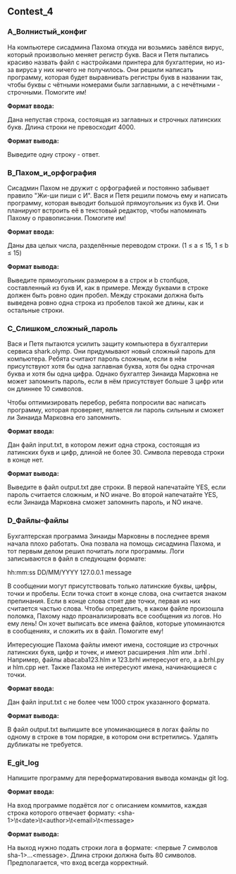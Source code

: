 ## Contest_4

### A_Волнистый_конфиг

На компьютере сисадмина Пахома откуда ни возьмись завёлся вирус, который произвольно меняет регистр букв. Вася и Петя пытались красиво назвать файл с настройками принтера для бухгалтерии, но из-за вируса у них ничего не получилось. Они решили написать программу, которая будет выравнивать регистры букв в названии так, чтобы буквы с чётными номерами были заглавными, а с нечётными - строчными. Помогите им!

__Формат ввода:__

Дана непустая строка, состоящая из заглавных и строчных латинских букв. Длина строки не превосходит 4000.

__Формат вывода:__

Выведите одну строку - ответ.

### B_Пахом_и_орфография

Сисадмин Пахом не дружит с орфографией и постоянно забывает правило "Жи-ши пиши с И". Вася и Петя решили помочь ему и написать программу, которая выводит большой прямоугольник из букв И. Они планируют встроить её в текстовый редактор, чтобы напоминать Пахому о правописании. Помогите им!

__Формат ввода:__

Даны два целых числа, разделённые переводом строки. (1 ≤ a ≤ 15, 1 ≤ b ≤ 15)

__Формат вывода:__

Выведите прямоугольник размером в a строк и b столбцов, составленный из букв И, как в примере. Между буквами в строке должен быть ровно один пробел. Между строками должна быть выведена ровно одна строка из пробелов такой же длины, как и остальные строки.

### C_Слишком_сложный_пароль

Вася и Петя пытаются усилить защиту компьютера в бухгалтерии сервиса shark.olymp. Они придумывают новый сложный пароль для компьютера. Ребята считают пароль сложным, если в нём присутствуют хотя бы одна заглавная буква, хотя бы одна строчная буква и хотя бы одна цифра. Однако бухгалтер Зинаида Марковна не может запомнить пароль, если в нём присутствует больше 3 цифр или он длиннее 10 символов.

Чтобы оптимизировать перебор, ребята попросили вас написать программу, которая проверяет, является ли пароль сильным и сможет ли Зинаида Марковна его запомнить.

__Формат ввода:__

Дан файл input.txt, в котором лежит одна строка, состоящая из латинских букв и цифр, длиной не более 30. Символа перевода строки в конце нет.

__Формат вывода:__

Выведите в файл output.txt две строки. В первой напечатайте YES, если пароль считается сложным, и NO иначе. Во второй напечатайте YES, если Зинаида Марковна сможет запомнить пароль, и NO иначе.

### D_Файлы-файлы

Бухгалтерская программа Зинаиды Марковны в последнее время начала плохо работать. Она позвала на помощь сисадмина Пахома, и тот первым делом решил почитать логи программы. Логи записываются в файл в следующем формате:

hh:mm:ss DD/MM/YYYY 127.0.0.1 message

В сообщении могут присутствовать только латинские буквы, цифры, точки и пробелы. Если точка стоит в конце слова, она считается знаком препинания. Если в конце слова стоят две точки, первая из них считается частью слова. Чтобы определить, в каком файле произошла поломка, Пахому надо проанализировать все сообщения из логов. Но ему лень! Он хочет выписать все имена файлов, которые упоминаются в сообщениях, и сложить их в файл. Помогите ему!

Интересующие Пахома файлы имеют имена, состоящие из строчных латинских букв, цифр и точек, и имеют расширения .hlm или .brhl . Например, файлы abacaba123.hlm и 123.brhl интересуют его, а a.brhl.py и hlm.cpp нет. Также Пахома не интересуют имена, начинающиеся с точки.

__Формат ввода:__

Дан файл input.txt с не более чем 1000 строк указанного формата.

__Формат вывода:__

В файл output.txt выпишите все упоминающиеся в логах файлы по одному в строке в том порядке, в котором они встретились. Удалять дубликаты не требуется.

### E_git_log

Напишите программу для переформатирования вывода команды git log.

__Формат ввода:__

На вход программе подаётся лог с описанием коммитов, каждая строка которого отвечает формату: \<sha-1>\t\<date>\t\<author>\t\<email>\t\<message>

__Формат вывода:__

На выход нужно подать строки лога в формате: <первые 7 символов sha-1>...\<message>. Длина строки должна быть 80 символов. Предполагается, что вход всегда корректный.